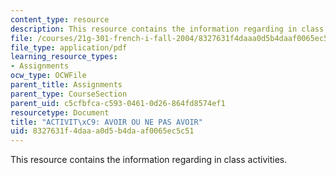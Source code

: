 ```yaml
---
content_type: resource
description: This resource contains the information regarding in class activities.
file: /courses/21g-301-french-i-fall-2004/8327631f4daaa0d5b4daaf0065ec5c51_MIT21G_301F04_ch2_ex1.pdf
file_type: application/pdf
learning_resource_types:
- Assignments
ocw_type: OCWFile
parent_title: Assignments
parent_type: CourseSection
parent_uid: c5cfbfca-c593-0461-0d26-864fd8574ef1
resourcetype: Document
title: "ACTIVIT\xC9: AVOIR OU NE PAS AVOIR"
uid: 8327631f-4daa-a0d5-b4da-af0065ec5c51
---
```

This resource contains the information regarding in class activities.

